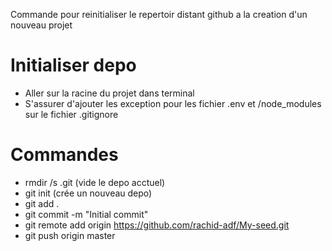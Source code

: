 
Commande pour reinitialiser le repertoir distant github a la creation d'un nouveau projet

# Initialiser depo 
 - Aller sur la racine du projet dans terminal
 - S'assurer d'ajouter les exception pour les fichier .env et /node_modules sur le fichier  .gitignore

# Commandes
 - rmdir /s .git             (vide le depo acctuel)
 - git init                  (crée un nouveau depo)
 - git add .
 - git commit -m "Initial commit"
 - git remote add origin https://github.com/rachid-adf/My-seed.git
 - git push origin master
